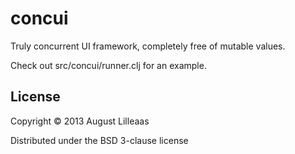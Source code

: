# concui

Truly concurrent UI framework, completely free of mutable values.

Check out src/concui/runner.clj for an example.

## License

Copyright © 2013 August Lilleaas

Distributed under the BSD 3-clause license
